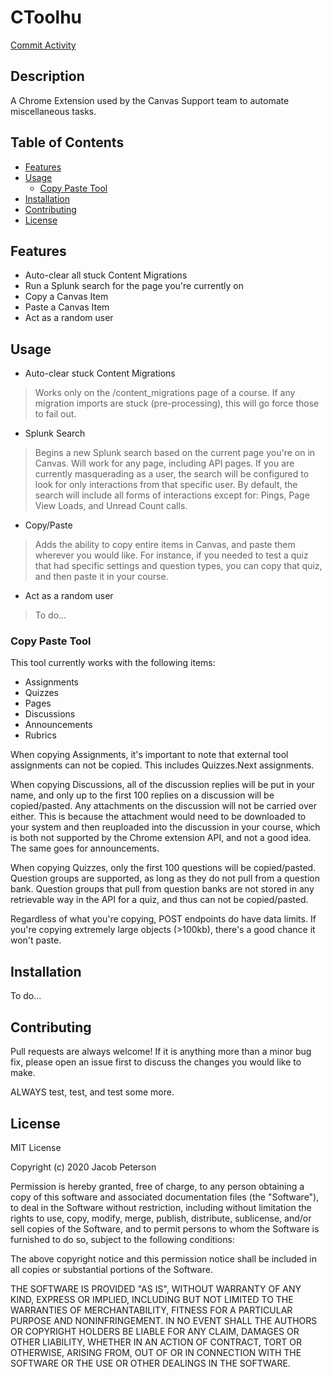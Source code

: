 # CToolhu

[Commit Activity](https://img.shields.io/github/commit-activity/m/Bounty556/Ctoolhu?style=flat-square)

## Description

A Chrome Extension used by the Canvas Support team to automate miscellaneous tasks.

## Table of Contents

- [Features](#features)
- [Usage](#usage)
  * [Copy Paste Tool](#copy-paste-tool)
- [Installation](#installation)
- [Contributing](#contributing)
- [License](#license)

## Features

* Auto-clear all stuck Content Migrations
* Run a Splunk search for the page you're currently on
* Copy a Canvas Item
* Paste a Canvas Item
* Act as a random user

## Usage

* Auto-clear stuck Content Migrations
> Works only on the /content_migrations page of a course. If any migration imports are stuck (pre-processing), this will go force those to fail out.
* Splunk Search
> Begins a new Splunk search based on the current page you're on in Canvas. Will work for any page, including API pages. If you are currently masquerading as a user, the search will be configured to look for only interactions from that specific user. By default, the search will include all forms of interactions except for: Pings, Page View Loads, and Unread Count calls.
* Copy/Paste
> Adds the ability to copy entire items in Canvas, and paste them wherever you would like. For instance, if you needed to test a quiz that had specific settings and question types, you can copy that quiz, and then paste it in your course.
* Act as a random user
> To do...

### Copy Paste Tool

This tool currently works with the following items:
- Assignments
- Quizzes
- Pages
- Discussions
- Announcements
- Rubrics

When copying Assignments, it's important to note that external tool assignments can not be copied. This includes Quizzes.Next assignments.

When copying Discussions, all of the discussion replies will be put in your name, and only up to the first 100 replies on a discussion will be copied/pasted. Any attachments on the discussion will not be carried over either. This is because the attachment would need to be downloaded to your system and then reuploaded into the discussion in your course, which is both not supported by the Chrome extension API, and not a good idea. The same goes for announcements.

When copying Quizzes, only the first 100 questions will be copied/pasted. Question groups are supported, as long as they do not pull from a question bank. Question groups that pull from question banks are not stored in any retrievable way in the API for a quiz, and thus can not be copied/pasted.

Regardless of what you're copying, POST endpoints do have data limits. If you're copying extremely large objects (>100kb), there's a good chance it won't paste.

## Installation

To do...

## Contributing

Pull requests are always welcome! If it is anything more than a minor bug fix, please open an issue first to discuss the changes you would like to make.

ALWAYS test, test, and test some more.

## License

MIT License

Copyright (c) 2020 Jacob Peterson

Permission is hereby granted, free of charge, to any person obtaining a copy
of this software and associated documentation files (the "Software"), to deal
in the Software without restriction, including without limitation the rights
to use, copy, modify, merge, publish, distribute, sublicense, and/or sell
copies of the Software, and to permit persons to whom the Software is
furnished to do so, subject to the following conditions:

The above copyright notice and this permission notice shall be included in all
copies or substantial portions of the Software.

THE SOFTWARE IS PROVIDED "AS IS", WITHOUT WARRANTY OF ANY KIND, EXPRESS OR
IMPLIED, INCLUDING BUT NOT LIMITED TO THE WARRANTIES OF MERCHANTABILITY,
FITNESS FOR A PARTICULAR PURPOSE AND NONINFRINGEMENT. IN NO EVENT SHALL THE
AUTHORS OR COPYRIGHT HOLDERS BE LIABLE FOR ANY CLAIM, DAMAGES OR OTHER
LIABILITY, WHETHER IN AN ACTION OF CONTRACT, TORT OR OTHERWISE, ARISING FROM,
OUT OF OR IN CONNECTION WITH THE SOFTWARE OR THE USE OR OTHER DEALINGS IN THE
SOFTWARE.